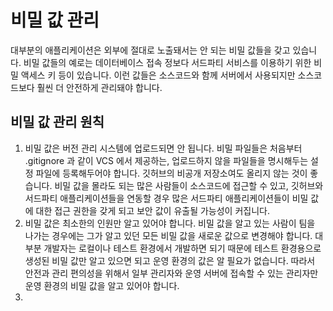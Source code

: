 # 비밀 값 관리

대부분의 애플리케이션은 외부에 절대로 노출돼서는 안 되는 비밀 값들을 갖고 있습니다. 비밀 값들의 예로는 데이터베이스 접속 정보다 서드파티 서비스를 이용하기 위한 비밀 액세스 키 등이 있습니다. 이런 값들은 소스코드와 함께 서버에서 사용되지만 소스코드보다 훨씬 더 안전하게 관리돼야 합니다. 

## 비밀 값 관리 원칙
1. 비밀 값은 버전 관리 시스템에 업로드되면 안 됩니다. 비밀 파일들은 처음부터 .gitignore 과 같이 VCS 에서 제공하는, 업로드하지 않을 파일들을 명시해두는 설정 파일에 등록해두어야 합니다. 깃허브의 비공개 저장소여도 올리지 않는 것이 좋습니다. 비밀 값을 몰라도 되는 많은 사람들이 소스코드에 접근할 수 있고, 깃허브와 서드파티 애플리케이션들을 연동할 경우 많은 서드파티 애플리케이션들이 비밀 값에 대한 접근 권한을 갖게 되고 보안 값이 유출될 가능성이 커집니다.
2. 비밀 값은 최소한의 인원만 알고 있어야 합니다. 비밀 값을 알고 있는 사람이 팀을 나가는 경우에는 그가 알고 있던 모든 비밀 값을 새로운 값으로 변경해야 합니다. 대부분 개발자는 로컬이나 테스트 환경에서 개발하면 되기 때문에 테스트 환경용으로 생성된 비밀 값만 알고 있으면 되고 운영 환경의 값은 알 필요가 없습니다. 따라서 안전과 관리 편의성을 위해서 일부 관리자와 운영 서버에 접속할 수 있는 관리자만 운영 환경의 비밀 값을 알고 있어야 합니다.
3. 
<!--stackedit_data:
eyJoaXN0b3J5IjpbLTE1MTcxMDg1MjcsOTA1Nzk4ODQ5LDExMz
g1NTU1MDcsNjI0MzAzMTM1LDE2OTQ1NDExMDBdfQ==
-->
